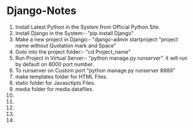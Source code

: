 # Django-Notes


1. Install Latest Python in the System from Official Python Site.
2. Install Django in the System:- "pip install Django"
3. Make a new project in Django:- "django-admin startproject "project name without Quotation mark and Space"
4. Goto into the project folder:- "cd Project_name"
5. Run Project in Virtual Server:-  "python manage.py runserver". it will run by default on 8000 port number.
6. To runserver on Custom port "python manage.py runserver 8888"
7. make templates folder for HTML Files.
8. static folder for Javasctipts Files.
9. media folder for media datafiles.
10.
11.
12.
13.
14.
